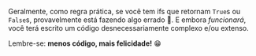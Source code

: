 Geralmente, como regra prática, se você tem ifs que retornam `True`s ou `False`s, provavelmente está fazendo algo errado :cop:. E embora _funcionará_, você terá escrito um código desnecessariamente complexo e/ou extenso.

Lembre-se: **menos código, mais felicidade!** :grin:

